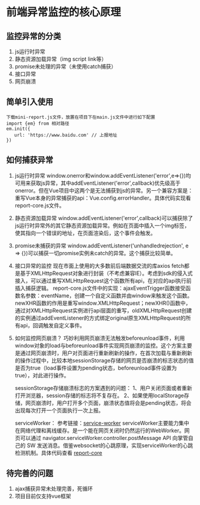 # 前端异常监控的核心原理

## 监控异常的分类
   1. js运行时异常
   2. 静态资源加载异常（img script link等）
   3. promise未处理的异常（未使用catch捕获）
   4. 接口异常
   5. 网页崩溃

## 简单引入使用
```
下载mini-report.js文件，放置在项目下在main.js文件中进行如下配置
import {em} from 相对路径
em.init({
   url: 'https://www.baidu.com' // 上报地址
})
```

## 如何捕获异常
   1. js运行时异常
      window.onerror和window.addEventListener('error',e=>{})均可用来获取js异常，其中addEventListener('error',callback)优先级高于onerror。但在Vue项目中这两个是无法捕获到js的异常。另一个兼容方案是：重写Vue本身的异常捕获的api：Vue.config.errorHandler。具体代码实现看report-core.js文件。

   2. 静态资源加载异常
      window.addEventListener('error',callback)可以捕获除了js运行时异常外的其它静态资源加载异常。例如在页面中插入一个img标签，使其指向一个错误的地址，在页面渲染后，这个事件会触发。

   3. promise未捕获的异常
      window.addEventListener('unhandledrejection', e => {})可以捕获一切promise实例未catch的异常。这个捕获比较简单。

   4. 接口异常的监控
      现在市面上使用的大多数前后端数据交流的库axios fetch都是基于XMLHttpRequest对象进行封装（不考虑兼容IE）。考虑到sdk的侵入式接入，可以通过重写XMLHttpRequest这个函数所有api，在对应的api执行前插入捕获逻辑。
      report-core.js文件中的实现：ajaxEventTrigger函数接受函数名参数：eventName，创建一个自定义函数并由window来触发这个函数。newXHR函数的作用是重写window.XMLHttpRequest；newXHR()函数中，通过对XMLHttpRequest实例进行api层面的重写，oldXMLHttpRequest创建的实例通过addEventListener的方式绑定original原生XMLHttpRequest的所有api，回调触发自定义事件。
   
   5. 如何监控网页崩溃？
      巧妙利用网页崩溃无法触发beforeunload事件，利用window对象的load与beforeunload事件实现网页崩溃的监控。这个方案主要是通过网页崩溃时，用户对页面进行重新刷新的操作，在首次加载与重新刷新的操作过程中，比较本地sessionStorage存储的网页是否崩溃的标志状态的值是否为true（load事件设置为pending状态，beforeunload事件设置为true），对此进行操作。
      
      sessionStorage存储崩溃标志的方案遇到的问题：
         1、用户关闭页面或者重新打开浏览器，session存储的标志将不复存在。
         2、如果使用localStorage存储，网页崩溃时，用户打开多个页面，崩溃状态值将会是pending状态，将会出现每次打开一个页面执行一次上报。
      
      serviceWorker：
         参考链接：[service-worker](https://www.cnblogs.com/dojo-lzz/p/8047336.html)
         serviceWorker主要能力集中在网络代理和离线缓存。是一个能在网页关闭时仍然运行的WebWorker。网页可以通过 navigator.serviceWorker.controller.postMessage API 向掌管自己的 SW 发送消息。借鉴websocket的心跳原理，实现serviceWorker的心跳检测机制。具体代码查看 [report-core](https://github.com/ronin0516/mini-report/blob/master/report-core.js)


## 待完善的问题
1. ajax捕获异常未处理完善，死循环
2. 项目目前仅支持vue框架